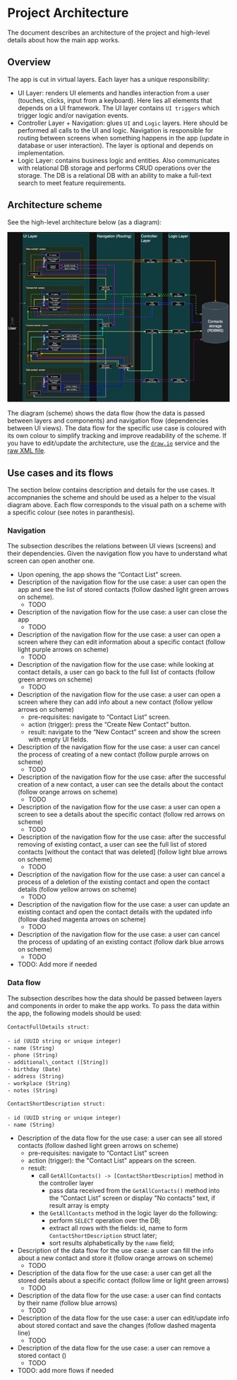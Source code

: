 # Project Architecture

The document describes an architecture of the project and high-level details about how the main app works.


## Overview

The app is cut in virtual layers. Each layer has a unique responsibility:
- UI Layer: renders UI elements and handles interaction from a user (touches, clicks, input from a keyboard). Here lies all elements that depends on a UI framework. The UI layer contains `UI triggers` which trigger logic and/or navigation events.
- Controller Layer + Navigation: glues `UI` and `Logic` layers. Here should be performed all calls to the UI and logic. Navigation is responsible for routing between screens when something happens in the app (update in database or user interaction). The layer is optional and depends on implementation.
- Logic Layer: contains business logic and entities. Also communicates with relational DB storage and performs CRUD operations over the storage. The DB is a relational DB with an ability to make a full-text search to meet feature requirements.

## Architecture scheme

See the high-level architecture below (as a diagram):

![architecture scheme](./architecture.png)

The diagram (scheme) shows the data flow (how the data is passed between layers and components) and navigation flow (dependencies between UI views).
The data flow for the specific use case is coloured with its own colour to simplify tracking and improve readability of the scheme.
If you have to edit/update the architecture, use the [`draw.io`](https://draw.io) service and the [raw XML file](./architecture.drawio).

## Use cases and its flows

The section below contains description and details for the use cases. It accompnanies the scheme and should be used as a helper to the visual diagram above.
Each flow corresponds to the visual path on a scheme with a specific colour (see notes in paranthesis).

### Navigation

The subsection describes the relations between UI views (screens) and their dependencies.
Given the navigation flow you have to understand what screen can open another one.

- Upon opening, the app shows the “Contact List” screen.
- Description of the navigation flow for the use case: a user can open the app and see the list of stored contacts (follow dashed light green arrows on scheme).
    - TODO
- Description of the navigation flow for the use case: a user can close the app
    - TODO
- Description of the navigation flow for the use case: a user can open a screen where they can edit information about a specific contact (follow light purple arrows on scheme)
    - TODO
- Description of the navigation flow for the use case: while looking at contact details, a user can go back to the full list of contacts (follow green arrows on scheme)
    - TODO
- Description of the navigation flow for the use case: a user can open a screen where they can add info about a new contact (follow yellow arrows on scheme)
    - pre-requisites: navigate to “Contact List” screen.
    - action (trigger): press the “Create New Contact” button.
    - result: navigate to the “New Contact” screen and show the screen with empty UI fields.
- Description of the navigation flow for the use case: a user can cancel the process of creating of a new contact (follow purple arrows on scheme)
    - TODO
- Description of the navigation flow for the use case: after the successful creation of a new contact, a user can see the details about the contact (follow orange arrows on scheme)
    - TODO
- Description of the navigation flow for the use case: a user can open a screen to see a details about the specific contact (follow red arrows on scheme)
    - TODO
- Description of the navigation flow for the use case: after the successful removing of existing contact, a user can see the full list of stored contacts \[without the contact that was deleted\] (follow light blue arrows on scheme)
    - TODO
- Description of the navigation flow for the use case: a user can cancel a process of a deletion of the existing contact and open the contact details (follow yellow arrows on scheme)
    - TODO
- Description of the navigation flow for the use case: a user can update an existing contact and open the contact details with the updated info (follow dashed magenta arrows on scheme)
    - TODO
- Description of the navigation flow for the use case: a user can cancel the process of updating of an existing contact (follow dark blue arrows on scheme)
    - TODO
- TODO: Add more if needed

### Data flow

The subsection describes how the data should be passed between layers and components in order to make the app works.
To pass the data within the app, the following models should be used:

```
ContactFullDetails struct:

- id (UUID string or unique integer)
- name (String)
- phone (String)
- additional\_contact ([String])
- birthday (Date)
- address (String)
- workplace (String)
- notes (String)
```

```
ContactShortDescription struct:

- id (UUID string or unique integer)
- name (String)
```

- Description of the data flow for the use case: a user can see all stored contacts (follow dashed light green arrows on scheme)
    - pre-requisites: navigate to “Contact List” screen
    - action (trigger): the "Contact List" appears on the screen.
    - result:
        - call `GetAllContacts() -> [ContactShortDescription]` method in the controller layer
            - pass data received from the `GetAllContacts()` method into the “Contact List” screen or display "No contacts" text, if result array is empty
        - the `GetAllContacts` method in the logic layer do the following:
            - perform `SELECT` operation over the DB;
            - extract all rows with the fields: id, name to form `ContactShortDescription` struct later;
            - sort results alphabetically by the `name` field;
- Description of the data flow for the use case: a user can fill the info about a new contact and store it (follow orange arrows on scheme)
    - TODO
- Description of the data flow for the use case: a user can get all  the stored details about a specific contact (follow lime or light green arrows)
    - TODO
- Description of the data flow for the use case: a user can find contacts by their name (follow blue arrows)
    - TODO
- Description of the data flow for the use case: a user can edit/update info about stored contact and save the changes (follow dashed magenta line)
    - TODO
- Description of the data flow for the use case: a user can remove a stored contact ()
    - TODO
- TODO: add more flows if needed
